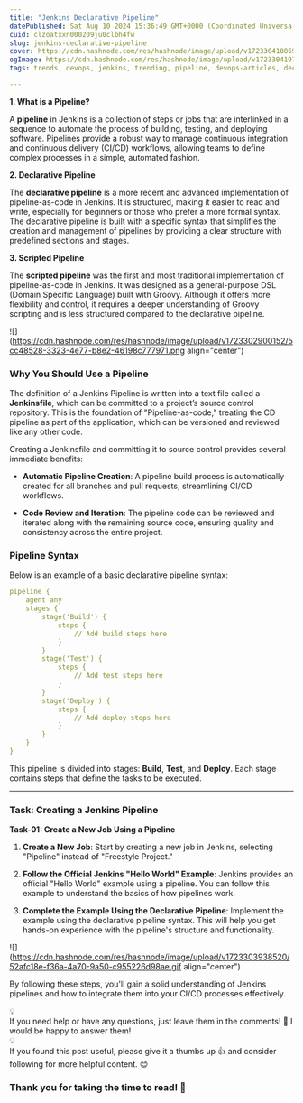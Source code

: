 ```yaml
---
title: "Jenkins Declarative Pipeline"
datePublished: Sat Aug 10 2024 15:36:49 GMT+0000 (Coordinated Universal Time)
cuid: clzoatxxn000209ju0clbh4fw
slug: jenkins-declarative-pipeline
cover: https://cdn.hashnode.com/res/hashnode/image/upload/v1723304108697/5b81f31c-d736-4332-a36b-d9433d080be4.png
ogImage: https://cdn.hashnode.com/res/hashnode/image/upload/v1723304197425/14ed18bd-eade-4d38-965b-b4164e29a8f0.png
tags: trends, devops, jenkins, trending, pipeline, devops-articles, declarative, devops-journey, devopscommunity, declarative-pipeline

---
```


**1\. What is a Pipeline?**

A **pipeline** in Jenkins is a collection of steps or jobs that are interlinked in a sequence to automate the process of building, testing, and deploying software. Pipelines provide a robust way to manage continuous integration and continuous delivery (CI/CD) workflows, allowing teams to define complex processes in a simple, automated fashion.

**2\. Declarative Pipeline**

The **declarative pipeline** is a more recent and advanced implementation of pipeline-as-code in Jenkins. It is structured, making it easier to read and write, especially for beginners or those who prefer a more formal syntax. The declarative pipeline is built with a specific syntax that simplifies the creation and management of pipelines by providing a clear structure with predefined sections and stages.

**3\. Scripted Pipeline**

The **scripted pipeline** was the first and most traditional implementation of pipeline-as-code in Jenkins. It was designed as a general-purpose DSL (Domain Specific Language) built with Groovy. Although it offers more flexibility and control, it requires a deeper understanding of Groovy scripting and is less structured compared to the declarative pipeline.

![](https://cdn.hashnode.com/res/hashnode/image/upload/v1723302900152/5cc48528-3323-4e77-b8e2-46198c777971.png align="center")

### Why You Should Use a Pipeline

The definition of a Jenkins Pipeline is written into a text file called a **Jenkinsfile**, which can be committed to a project’s source control repository. This is the foundation of "Pipeline-as-code," treating the CD pipeline as part of the application, which can be versioned and reviewed like any other code.

Creating a Jenkinsfile and committing it to source control provides several immediate benefits:

* **Automatic Pipeline Creation**: A pipeline build process is automatically created for all branches and pull requests, streamlining CI/CD workflows.
    
* **Code Review and Iteration**: The pipeline code can be reviewed and iterated along with the remaining source code, ensuring quality and consistency across the entire project.
    

### Pipeline Syntax

Below is an example of a basic declarative pipeline syntax:

```yaml
pipeline {
    agent any
    stages {
        stage('Build') {
            steps {
                // Add build steps here
            }
        }
        stage('Test') {
            steps {
                // Add test steps here
            }
        }
        stage('Deploy') {
            steps {
                // Add deploy steps here
            }
        }
    }
}
```

This pipeline is divided into stages: **Build**, **Test**, and **Deploy**. Each stage contains steps that define the tasks to be executed.

---

### Task: Creating a Jenkins Pipeline

**Task-01: Create a New Job Using a Pipeline**

1. **Create a New Job**: Start by creating a new job in Jenkins, selecting "Pipeline" instead of "Freestyle Project."
    
2. **Follow the Official Jenkins "Hello World" Example**: Jenkins provides an official "Hello World" example using a pipeline. You can follow this example to understand the basics of how pipelines work.
    
3. **Complete the Example Using the Declarative Pipeline**: Implement the example using the declarative pipeline syntax. This will help you get hands-on experience with the pipeline's structure and functionality.
    

![](https://cdn.hashnode.com/res/hashnode/image/upload/v1723303938520/52afc18e-f36a-4a70-9a50-c955226d98ae.gif align="center")

By following these steps, you'll gain a solid understanding of Jenkins pipelines and how to integrate them into your CI/CD processes effectively.

<div data-node-type="callout">
<div data-node-type="callout-emoji">💡</div>
<div data-node-type="callout-text">If you need help or have any questions, just leave them in the comments! 📝 I would be happy to answer them!</div>
</div>

<div data-node-type="callout">
<div data-node-type="callout-emoji">💡</div>
<div data-node-type="callout-text">If you found this post useful, please give it a thumbs up 👍 and consider following for more helpful content. 😊</div>
</div>

### Thank you for taking the time to read! 💚